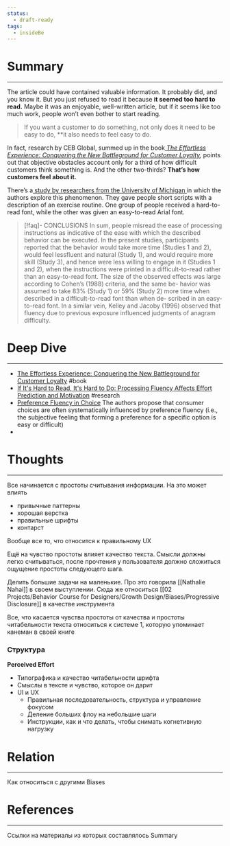 ```yaml
---
status:
  - draft-ready
tags:
  - insideBe
---
```


# Summary
---
The article could have contained valuable information. It probably did, and you know it. But you just refused to read it because **it seemed too hard to read.** Maybe it was an enjoyable, well-written article, but if it seems like too much work, people won’t even bother to start reading.

>If you want a customer to do something, not only does it need to be easy to do, **it also needs to feel easy to do.

In fact, research by CEB Global, summed up in the book[ _The Effortless Experience: Conquering the New Battleground for Customer Loyalty_](https://www.amazon.com/Effortless-Experience-Conquering-Battleground-Customer/dp/1591845815)_,_ points out that objective obstacles account only for a third of how difficult customers think something is. And the other two-thirds? **That’s how customers feel about it.**

There’s a[ study by researchers from the University of Michigan ](https://journals.sagepub.com/doi/abs/10.1111/j.1467-9280.2008.02189.x?journalCode=pssa)in which the authors explore this phenomenon. They gave people short scripts with a description of an exercise routine. One group of people received a hard-to-read font, while the other was given an easy-to-read Arial font.

> [!faq]- CONCLUSIONS
> In sum, people misread the ease of processing instructions as indicative of the ease with which the described behavior can be executed. In the present studies, participants reported that the behavior would take more time (Studies 1 and 2), would feel lessfluent and natural (Study 1), and would require more skill (Study 3), and hence were less willing to engage in it (Studies 1 and 2), when the instructions were printed in a difficult-to-read rather than an easy-to-read font. The size of the observed effects was large according to Cohen’s (1988) criteria, and the same be- havior was assumed to take 83% (Study 1) or 59% (Study 2) more time when described in a difficult-to-read font than when de- scribed in an easy-to-read font. In a similar vein, Kelley and Jacoby (1996) observed that fluency due to previous exposure influenced judgments of anagram difficulty.



# Deep Dive
---
- [The Effortless Experience: Conquering the New Battleground for Customer Loyalty](https://www.amazon.com/Effortless-Experience-Conquering-Battleground-Customer/dp/1591845815) #book 
-  [If It's Hard to Read, It's Hard to Do: Processing Fluency Affects Effort Prediction and Motivation](https://journals.sagepub.com/doi/abs/10.1111/j.1467-9280.2008.02189.x?journalCode=pssa) #research
- [Preference Fluency in Choice](https://journals.sagepub.com/doi/10.1509/jmkr.44.3.347) The authors propose that consumer choices are often systematically influenced by preference fluency (i.e., the subjective feeling that forming a preference for a specific option is easy or difficult)
- 
# Thoughts
---
Все начинается с простоты считывания информации. На это может влиять
- привычные паттерны
- хорошая верстка 
- правильные шрифты
- контарст

Вообще все то, что относится к правильному UX

Ещё на чувство простоты влияет качество текста. Смысли должны легко считываться, после прочтения у пользователя должно сложиться ощущение простоты следующего шага. 

Делить большие задачи на маленькие. Про это говорила [[Nathalie Nahai]] в своем выступлении. Сюда же относиться [[02 Projects/Behavior Course for Designers/Growth Design/Biases/Progressive Disclosure]] в качестве инструмента

Все, что касается чувства простоты от качества и простоты читабельности текста относиться к системе 1, которую упоминает канеман в своей книге

### Структура

**Perceived Effort**
- Типографика и качество читабельности шрифта
- Смыслы в тексте и чувство, которое он дарит
- UI и UX
	- Правильная последовательность, структура и управление фокусом
	- Деление больших флоу на небольшие шаги
	- Инструкции, как и что делать, чтобы снимать когнетивную нагрузку


# Relation 
---
Как относиться с другими Biases

# References
---
Ссылки на материалы из которых составлялось Summary
